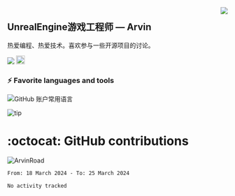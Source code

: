 <img align="right" src="https://count.getloli.com/get/@:ArvinRoad?theme=rule34">

## UnrealEngine游戏工程师 — Arvin

热爱编程、热爱技术。喜欢参与一些开源项目的讨论。

![](https://visitor-badge.glitch.me/badge?page_id=ArvinRoad.ArvinRoad)
[<img alt="github" src="https://img.shields.io/badge/github-ArvinRoad-8da0cb?style=for-the-badge&labelColor=555555&logo=github" height="20">](https://github.com/ArvinRoad)

### ⚡ Favorite languages and tools
![GitHub 账户常用语言](https://github-stats.ubrong.com/api/top-langs/?username=ArvinRoad&layout=compact&theme=tokyonight)

![tip](https://badgen.net/badge/C++/UE/orange?icon=bitcoin-lightning)

# :octocat: GitHub contributions

<img src="https://github-readme-stats.vercel.app/api?username=ArvinRoad&show_icons=true&count_private=true&theme=algolia" alt="ArvinRoad" />

<!--START_SECTION:waka-->

```txt
From: 18 March 2024 - To: 25 March 2024

No activity tracked
```

<!--END_SECTION:waka-->
